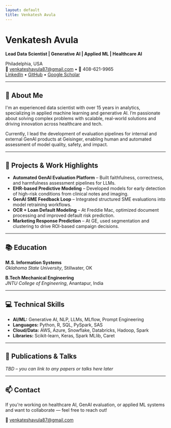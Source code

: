 ```yaml
---
layout: default
title: Venkatesh Avula
---
```


# Venkatesh Avula

**Lead Data Scientist | Generative AI | Applied ML | Healthcare AI**

Philadelphia, USA  
📧 venkateshavula87@gmail.com • 📱 408-621-9965  
[LinkedIn](https://www.linkedin.com/) • [GitHub](https://github.com/) • [Google Scholar](https://scholar.google.com/)

---

## 🧠 About Me

I'm an experienced data scientist with over 15 years in analytics, specializing in applied machine learning and generative AI. I’m passionate about solving complex problems with scalable, real-world solutions and driving innovation across healthcare and tech.

Currently, I lead the development of evaluation pipelines for internal and external GenAI products at Geisinger, enabling human and automated assessment of model quality, safety, and impact.

---

## 🧪 Projects & Work Highlights

- **Automated GenAI Evaluation Platform** – Built faithfulness, correctness, and harmfulness assessment pipelines for LLMs.
- **EHR-based Predictive Modeling** – Developed models for early detection of high-risk conditions from clinical notes and imaging.
- **GenAI SME Feedback Loop** – Integrated structured SME evaluations into model retraining workflows.
- **OCR + Loan Default Modeling** – At Freddie Mac, optimized document processing and improved default risk prediction.
- **Marketing Response Prediction** – At GE, used segmentation and clustering to drive ROI-based campaign decisions.

---

## 📚 Education

**M.S. Information Systems**  
_Oklahoma State University_, Stillwater, OK

**B.Tech Mechanical Engineering**  
_JNTU College of Engineering_, Anantapur, India

---

## 💻 Technical Skills

- **AI/ML:** Generative AI, NLP, LLMs, MLflow, Prompt Engineering  
- **Languages:** Python, R, SQL, PySpark, SAS  
- **Cloud/Data:** AWS, Azure, Snowflake, Databricks, Hadoop, Spark  
- **Libraries:** Scikit-learn, Keras, Spark MLlib, Caret

---

## 📄 Publications & Talks
_TBD – you can link to any papers or talks here later_

---

## 📫 Contact

If you're working on healthcare AI, GenAI evaluation, or applied ML systems and want to collaborate — feel free to reach out!

📧 venkateshavula87@gmail.com
